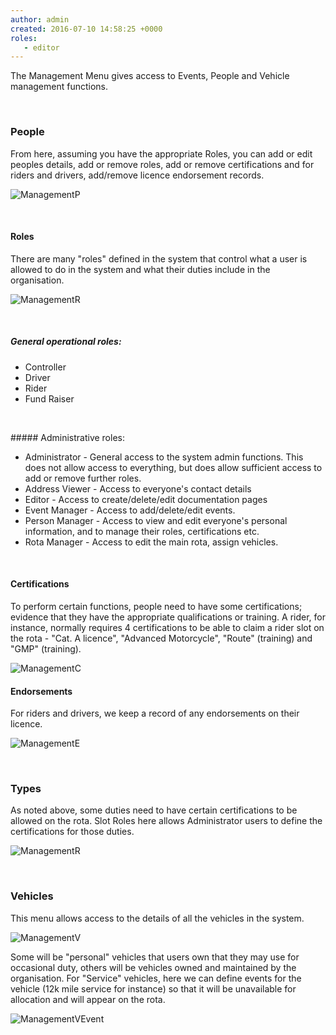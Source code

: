 ```yaml
---
author: admin
created: 2016-07-10 14:58:25 +0000
roles:
   - editor
---
```


The Management Menu gives access to Events, People and Vehicle management functions. 

<p>&nbsp;<p>

### People
From here, assuming you have the appropriate Roles, you can add or edit peoples details, add or remove roles, add or remove certifications and for riders and drivers, add/remove licence endorsement records.

![ManagementP]([%links.assets%]management-people.png)

<p>&nbsp;<p>

#### Roles 
There are many "roles" defined in the system that control what a user is allowed to do in the system and what their duties include in the organisation. 


![ManagementR]([%links.assets%]management-rolelist.png)

<p>&nbsp;<p>

##### General operational roles:

*  Controller 
*  Driver 
*  Rider
*  Fund Raiser

<p>&nbsp;<p>
##### Administrative roles:

*  Administrator - General access to the system admin functions. This does not allow access to everything, but does allow sufficient access to add or remove further roles.  
*  Address Viewer - Access to everyone's contact details  
*  Editor - Access to create/delete/edit documentation pages  
*  Event Manager - Access to add/delete/edit events. 
*  Person Manager - Access to view and edit everyone's personal information, and to manage their roles, certifications etc.
*  Rota Manager - Access to edit the main rota, assign vehicles.

<p>&nbsp;<p>

#### Certifications
To perform certain functions, people need to have some certifications; evidence that they have the appropriate qualifications or training. A rider, for instance, normally requires 4 certifications to be able to claim a rider slot on the rota - "Cat. A licence", "Advanced Motorcycle", "Route" (training) and "GMP" (training).

![ManagementC]([%links.assets%]management-certifications.png)

#### Endorsements
For riders and drivers, we keep a record of any endorsements on their licence. 

![ManagementE]([%links.assets%]management-endorsements.png)


<p>&nbsp;<p>

### Types
As noted above, some duties need to have certain certifications to be allowed on the rota. Slot Roles here allows Administrator users to define the certifications for those duties. 

![ManagementR]([%links.assets%]management-roles.png)


<p>&nbsp;<p>

### Vehicles
This menu allows access to the details of all the vehicles in the system. 


![ManagementV]([%links.assets%]management-vehicles.png)


Some will be "personal" vehicles that users own that they may use for occasional duty, others will be vehicles owned and maintained by the organisation.  For "Service" vehicles, here we can define events for the vehicle (12k mile service for instance) so that it will be unavailable for allocation and will appear on the rota.

![ManagementVEvent]([%links.assets%]management-vevent.png)

